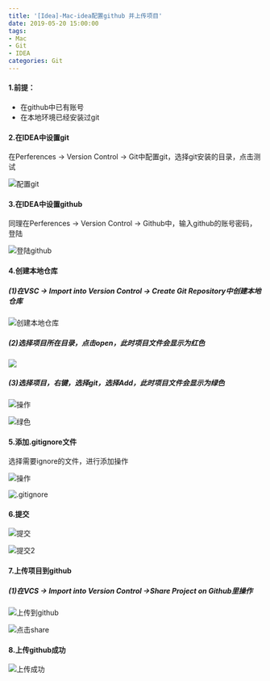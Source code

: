 ```yaml
---
title: '[Idea]-Mac-idea配置github 并上传项目'
date: 2019-05-20 15:00:00
tags: 
- Mac
- Git
- IDEA
categories: Git
---
```



#### 1.前提：
* 在github中已有账号
* 在本地环境已经安装过git

#### 2.在IDEA中设置git
在Perferences -> Version Control -> Git中配置git，选择git安装的目录，点击测试

![配置git](https://imgconvert.csdnimg.cn/aHR0cHM6Ly91cGxvYWQtaW1hZ2VzLmppYW5zaHUuaW8vdXBsb2FkX2ltYWdlcy80MzkxNDA3LTVhYmU3ZjYzYTYxZThlOTQucG5n?x-oss-process=image/format,png)

#### 3.在IDEA中设置github
同理在Perferences -> Version Control -> Github中，输入github的账号密码，登陆

![登陆github](https://imgconvert.csdnimg.cn/aHR0cHM6Ly91cGxvYWQtaW1hZ2VzLmppYW5zaHUuaW8vdXBsb2FkX2ltYWdlcy80MzkxNDA3LTk1YzVmZDA0ZjY0OTE4OTMucG5n?x-oss-process=image/format,png)

#### 4.创建本地仓库

##### (1)在VSC -> Import into Version Control -> Create Git Repository中创建本地仓库

![创建本地仓库](https://imgconvert.csdnimg.cn/aHR0cHM6Ly91cGxvYWQtaW1hZ2VzLmppYW5zaHUuaW8vdXBsb2FkX2ltYWdlcy80MzkxNDA3LTQ1M2Y4YzMyMGM5Y2ZjYzIucG5n?x-oss-process=image/format,png)

##### (2)选择项目所在目录，点击open，此时项目文件会显示为红色

![](https://imgconvert.csdnimg.cn/aHR0cHM6Ly91cGxvYWQtaW1hZ2VzLmppYW5zaHUuaW8vdXBsb2FkX2ltYWdlcy80MzkxNDA3LTEwNDlkYzgwNmVjN2Y0ZDkucG5n?x-oss-process=image/format,png)

##### (3)选择项目，右键，选择git，选择Add，此时项目文件会显示为绿色

![操作](https://imgconvert.csdnimg.cn/aHR0cHM6Ly91cGxvYWQtaW1hZ2VzLmppYW5zaHUuaW8vdXBsb2FkX2ltYWdlcy80MzkxNDA3LTBjZjExZjQzNTc5NzljMjcucG5n?x-oss-process=image/format,png)

![绿色](https://imgconvert.csdnimg.cn/aHR0cHM6Ly91cGxvYWQtaW1hZ2VzLmppYW5zaHUuaW8vdXBsb2FkX2ltYWdlcy80MzkxNDA3LWFjZjMxYzE1MTZiMTMyMDgucG5n?x-oss-process=image/format,png)

#### 5.添加.gitignore文件

选择需要ignore的文件，进行添加操作

![操作](https://imgconvert.csdnimg.cn/aHR0cHM6Ly91cGxvYWQtaW1hZ2VzLmppYW5zaHUuaW8vdXBsb2FkX2ltYWdlcy80MzkxNDA3LWQ3ZDJjMTMwNmJkODY5YTEucG5n?x-oss-process=image/format,png)

![.gitignore](https://imgconvert.csdnimg.cn/aHR0cHM6Ly91cGxvYWQtaW1hZ2VzLmppYW5zaHUuaW8vdXBsb2FkX2ltYWdlcy80MzkxNDA3LTI4NGFmYmU1ODkzMmIwMjEucG5n?x-oss-process=image/format,png)

#### 6.提交

![提交](https://imgconvert.csdnimg.cn/aHR0cHM6Ly91cGxvYWQtaW1hZ2VzLmppYW5zaHUuaW8vdXBsb2FkX2ltYWdlcy80MzkxNDA3LWZhYmYxZWY0YzQ3YjQwNjQucG5n?x-oss-process=image/format,png)

![提交2](https://imgconvert.csdnimg.cn/aHR0cHM6Ly91cGxvYWQtaW1hZ2VzLmppYW5zaHUuaW8vdXBsb2FkX2ltYWdlcy80MzkxNDA3LWY1ZmJhOTQ2ZTFlY2FmNWIucG5n?x-oss-process=image/format,png)


#### 7.上传项目到github
##### (1)在VCS -> Import into Version Control ->Share Project on Github里操作

![上传到github](https://imgconvert.csdnimg.cn/aHR0cHM6Ly91cGxvYWQtaW1hZ2VzLmppYW5zaHUuaW8vdXBsb2FkX2ltYWdlcy80MzkxNDA3LTZmOWM3ZjNmYjZjNTk4MWMucG5n?x-oss-process=image/format,png)

![点击share](https://imgconvert.csdnimg.cn/aHR0cHM6Ly91cGxvYWQtaW1hZ2VzLmppYW5zaHUuaW8vdXBsb2FkX2ltYWdlcy80MzkxNDA3LTkxZmY1OWNhZjYwNmE5ODkucG5n?x-oss-process=image/format,png)

#### 8.上传github成功

![上传成功](https://imgconvert.csdnimg.cn/aHR0cHM6Ly91cGxvYWQtaW1hZ2VzLmppYW5zaHUuaW8vdXBsb2FkX2ltYWdlcy80MzkxNDA3LWM5Mzc3NjNlMDUwMTg4MWUucG5n?x-oss-process=image/format,png)

